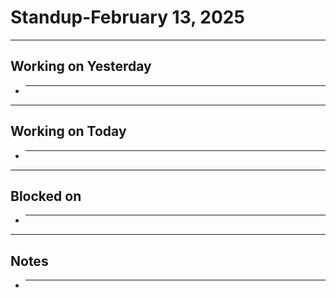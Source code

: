 # Standup-February 13, 2025

---

## Working on Yesterday

- ***

---

## Working on Today

- ***

---

## Blocked on

- ***

---

## Notes

- ***
